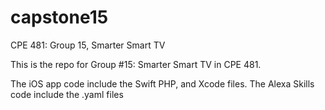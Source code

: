 # capstone15
CPE 481: Group 15, Smarter Smart TV

This is the repo for Group #15: Smarter Smart TV in CPE 481.

The iOS app code include the Swift PHP, and Xcode files.
The Alexa Skills code include the .yaml files
